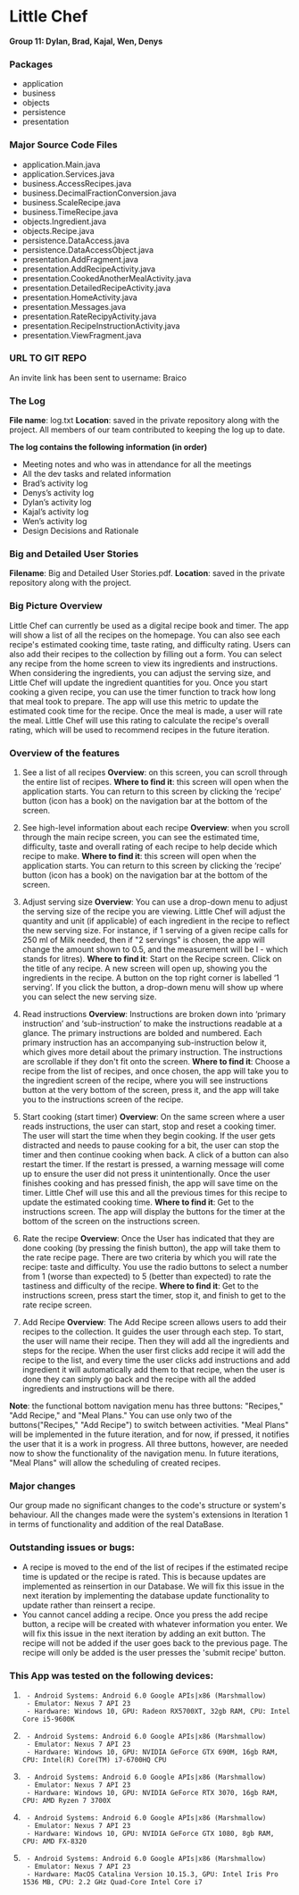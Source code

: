 # Little Chef

**Group 11: Dylan, Brad, Kajal, Wen, Denys**

### Packages 
- application
- business 
- objects
- persistence
- presentation 

### Major Source Code Files
- application.Main.java
- application.Services.java
- business.AccessRecipes.java
- business.DecimalFractionConversion.java
- business.ScaleRecipe.java
- business.TimeRecipe.java
- objects.Ingredient.java
- objects.Recipe.java
- persistence.DataAccess.java
- persistence.DataAccessObject.java
- presentation.AddFragment.java
- presentation.AddRecipeActivity.java
- presentation.CookedAnotherMealActivity.java
- presentation.DetailedRecipeActivity.java
- presentation.HomeActivity.java
- presentation.Messages.java
- presentation.RateRecipyActivity.java
- presentation.RecipeInstructionActivity.java
- presentation.ViewFragment.java 


### URL TO GIT REPO
An invite link has been sent to username: Braico

### The Log
**File name**: log.txt
**Location**: saved in the private repository along with the project. All members of our team contributed to keeping the log up to date.

**The log contains the following information (in order)**
- Meeting notes and who was in attendance for all the meetings
- All the dev tasks and related information
- Brad’s activity log
- Denys’s activity log
- Dylan’s activity log
- Kajal’s activity log
- Wen’s activity log
- Design Decisions and Rationale

### Big and Detailed User Stories
**Filename**: Big and Detailed User Stories.pdf. 
**Location**: saved in the private repository along with the project.

### Big Picture Overview
Little Chef can currently be used as a digital recipe book and timer. 
The app will show a list of all the recipes on the homepage. You can also see each recipe's estimated cooking time, taste rating, and difficulty rating. Users can also add their recipes to the collection by filling out a form. You can select any recipe from the home screen to view its ingredients and instructions. When considering the ingredients, you can adjust the serving size, and Little Chef will update the ingredient quantities for you. Once you start cooking a given recipe, you can use the timer function to track how long that meal took to prepare. The app will use this metric to update the estimated cook time for the recipe. Once the meal is made, a user will rate the meal. Little Chef will use this rating to calculate the recipe's overall rating, which will be used to recommend recipes in the future iteration. 

### Overview of the features

1. See a list of all recipes
**Overview**: on this screen, you can scroll through the entire list of recipes. 
**Where to find it**: this screen will open when the application starts. You can return to this screen by clicking the ‘recipe’ button (icon has a book) on the navigation bar at the bottom of the screen.

2. See high-level information about each recipe
**Overview**: when you scroll through the main recipe screen, you can see the estimated time, difficulty, taste and overall rating of each recipe to help decide which recipe to make. 
**Where to find it**: this screen will open when the application starts. You can return to this screen by clicking the ‘recipe’ button (icon has a book) on the navigation bar at the bottom of the screen.

3. Adjust serving size
**Overview**: You can use a drop-down menu to adjust the serving size of the recipe you are viewing. Little Chef will adjust the quantity and unit (if applicable) of each ingredient in the recipe to reflect the new serving size. For instance, if 1 serving of a given recipe calls for 250 ml of Milk needed, then if "2 servings" is chosen, the app will change the amount shown to 0.5, and the measurement will be l - which stands for litres).
**Where to find it**: Start on the Recipe screen. Click on the title of any recipe. A new screen will open up, showing you the ingredients in the recipe. A button on the top right corner is labelled ‘1 serving’. If you click the button, a drop-down menu will show up where you can select the new serving size. 

4. Read instructions
**Overview**: Instructions are broken down into ‘primary instruction’ and ‘sub-instruction’ to make the instructions readable at a glance. The primary instructions are bolded and numbered. Each primary instruction has an accompanying sub-instruction below it, which gives more detail about the primary instruction. The instructions are scrollable if they don't fit onto the screen.
**Where to find it**: Choose a recipe from the list of recipes, and once chosen, the app will take you to the ingredient screen of the recipe, where you will see instructions button at the very bottom of the screen, press it, and the app will take you to the instructions screen of the recipe.

5. Start cooking (start timer)
**Overview**: On the same screen where a user reads instructions, the user can start, stop and reset a cooking timer. The user will start the time when they begin cooking. If the user gets distracted and needs to pause cooking for a bit, the user can stop the timer and then continue cooking when back. A click of a button can also restart the timer. If the restart is pressed, a warning message will come up to ensure the user did not press it unintentionally. Once the user finishes cooking and has pressed finish, the app will save time on the timer. Little Chef will use this and all the previous times for this recipe to update the estimated cooking time.
**Where to find it**: Get to the instructions screen. The app will display the buttons for the timer at the bottom of the screen on the instructions screen.

6. Rate the recipe
**Overview**: Once the User has indicated that they are done cooking (by pressing the finish button), the app will take them to the rate recipe page. There are two criteria by which you will rate the recipe: taste and difficulty. You use the radio buttons to select a number from 1 (worse than expected) to 5 (better than expected) to rate the tastiness and difficulty of the recipe.
**Where to find it**: Get to the instructions screen, press start the timer, stop it, and finish to get to the rate recipe screen.

7. Add Recipe
**Overview**: The Add Recipe screen allows users to add their recipes to the collection. It guides the user through each step. To start, the user will name their recipe. Then they will add all the ingredients and steps for the recipe. When the user first clicks add recipe it will add the recipe to the list, and every time the user clicks add instructions and add ingredient it will automatically add them to that recipe, when the user is done they can simply go back and the recipe with all the added ingredients and instructions will be there.

**Note**: the functional bottom navigation menu has three buttons: "Recipes," "Add Recipe," and "Meal Plans." You can use only two of the buttons("Recipes," "Add Recipe") to switch between activities. "Meal Plans" will be implemented in the future iteration, and for now, if pressed, it notifies the user that it is a work in progress. All three buttons, however, are needed now to show the functionality of the navigation menu. In future iterations, "Meal Plans" will allow the scheduling of created recipes.

### Major changes
Our group made no significant changes to the code's structure or system's behaviour. All the changes made were the system's extensions in Iteration 1 in terms of functionality and addition of the real DataBase.

### Outstanding issues or bugs:
- A recipe is moved to the end of the list of recipes if the estimated recipe time is updated or the recipe is rated. This is because updates are implemented as reinsertion in our Database. We will fix this issue in the next iteration by implementing the database update functionality to update rather than reinsert a recipe.
- You cannot cancel adding a recipe. Once you press the add recipe button, a recipe will be created with whatever information you enter. We will fix this issue in the next iteration by adding an exit button. The recipe will not be added if the user goes back to the previous page. The recipe will only be added is the user presses the 'submit recipe' button. 

### This App was tested on the following devices:
1.  	- Android Systems: Android 6.0 Google APIs|x86 (Marshmallow)
    	- Emulator: Nexus 7 API 23
    	- Hardware: Windows 10, GPU: Radeon RX5700XT, 32gb RAM, CPU: Intel Core i5-9600K

2.  	- Android Systems: Android 6.0 Google APIs|x86 (Marshmallow)
    	- Emulator: Nexus 7 API 23
    	- Hardware: Windows 10, GPU: NVIDIA GeForce GTX 690M, 16gb RAM, CPU: Intel(R) Core(TM) i7-6700HQ CPU
 

3.  	- Android Systems: Android 6.0 Google APIs|x86 (Marshmallow)
    	- Emulator: Nexus 7 API 23
    	- Hardware: Windows 10, GPU: NVIDIA GeForce RTX 3070, 16gb RAM, CPU: AMD Ryzen 7 3700X

4.  	- Android Systems: Android 6.0 Google APIs|x86 (Marshmallow)
    	- Emulator: Nexus 7 API 23
    	- Hardware: Windows 10, GPU: NVIDIA GeForce GTX 1080, 8gb RAM, CPU: AMD FX-8320

5.  	- Android Systems: Android 6.0 Google APIs|x86 (Marshmallow)
    	- Emulator: Nexus 7 API 23
    	- Hardware: MacOS Catalina Version 10.15.3, GPU: Intel Iris Pro 1536 MB, CPU: 2.2 GHz Quad-Core Intel Core i7
